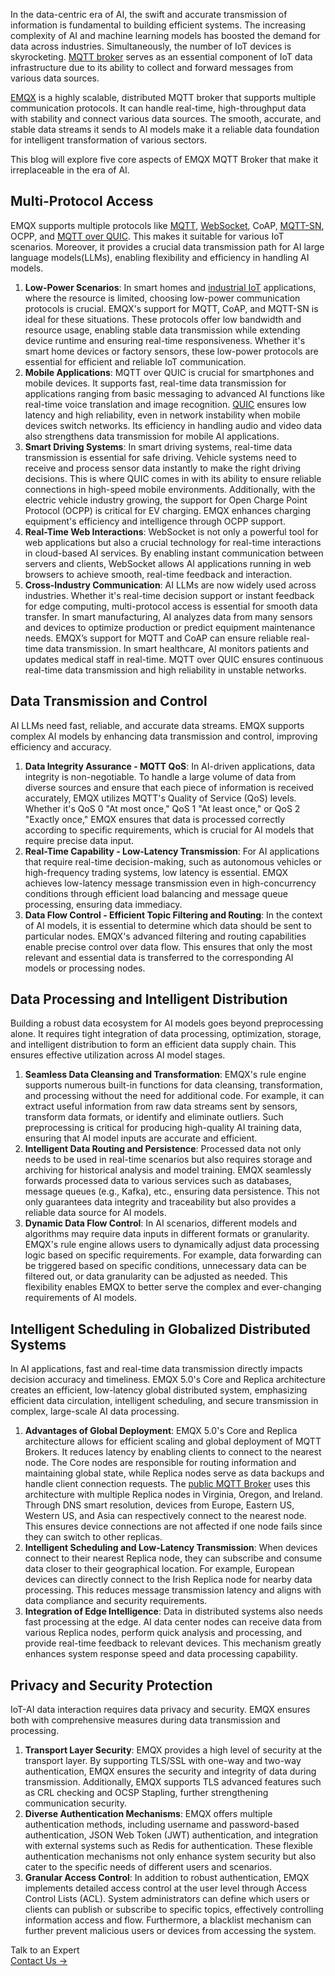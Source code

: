 In the data-centric era of AI, the swift and accurate transmission of information is fundamental to building efficient systems. The increasing complexity of AI and machine learning models has boosted the demand for data across industries. Simultaneously, the number of IoT devices is skyrocketing. [MQTT broker](https://www.emqx.com/en/blog/the-ultimate-guide-to-mqtt-broker-comparison) serves as an essential component of IoT data infrastructure due to its ability to collect and forward messages from various data sources.

[EMQX](https://www.emqx.com/en/products/emqx) is a highly scalable, distributed MQTT broker that supports multiple communication protocols. It can handle real-time, high-throughput data with stability and connect various data sources. The smooth, accurate, and stable data streams it sends to AI models make it a reliable data foundation for intelligent transformation of various sectors.

This blog will explore five core aspects of EMQX MQTT Broker that make it irreplaceable in the era of AI.

## **Multi-Protocol Access**

EMQX supports multiple protocols like [MQTT](https://www.emqx.com/en/blog/the-easiest-guide-to-getting-started-with-mqtt), [WebSocket](https://www.emqx.com/en/blog/connect-to-mqtt-broker-with-websocket), CoAP, [MQTT-SN](https://www.emqx.com/en/blog/connecting-mqtt-sn-devices-using-emqx), OCPP, and [MQTT over QUIC](https://www.emqx.com/en/blog/mqtt-over-quic). This makes it suitable for various IoT scenarios. Moreover, it provides a crucial data transmission path for AI large language models(LLMs), enabling flexibility and efficiency in handling AI models.

1. **Low-Power Scenarios**: In smart homes and [industrial IoT](https://www.emqx.com/en/blog/iiot-explained-examples-technologies-benefits-and-challenges) applications, where the resource is limited, choosing low-power communication protocols is crucial. EMQX's support for MQTT, CoAP, and MQTT-SN is ideal for these situations. These protocols offer low bandwidth and resource usage, enabling stable data transmission while extending device runtime and ensuring real-time responsiveness. Whether it's smart home devices or factory sensors, these low-power protocols are essential for efficient and reliable IoT communication.
2. **Mobile Applications**: MQTT over QUIC is crucial for smartphones and mobile devices. It supports fast, real-time data transmission for applications ranging from basic messaging to advanced AI functions like real-time voice translation and image recognition. [QUIC](https://www.emqx.com/en/blog/quic-protocol-the-features-use-cases-and-impact-for-iot-iov) ensures low latency and high reliability, even in network instability when mobile devices switch networks. Its efficiency in handling audio and video data also strengthens data transmission for mobile AI applications.
3. **Smart Driving Systems**: In smart driving systems, real-time data transmission is essential for safe driving. Vehicle systems need to receive and process sensor data instantly to make the right driving decisions. This is where QUIC comes in with its ability to ensure reliable connections in high-speed mobile environments. Additionally, with the electric vehicle industry growing, the support for Open Charge Point Protocol (OCPP) is critical for EV charging. EMQX enhances charging equipment's efficiency and intelligence through OCPP support.
4. **Real-Time Web Interactions**: WebSocket is not only a powerful tool for web applications but also a crucial technology for real-time interactions in cloud-based AI services. By enabling instant communication between servers and clients, WebSocket allows AI applications running in web browsers to achieve smooth, real-time feedback and interaction.
5. **Cross-Industry Communication**: AI LLMs are now widely used across industries. Whether it's real-time decision support or instant feedback for edge computing, multi-protocol access is essential for smooth data transfer. In smart manufacturing, AI analyzes data from many sensors and devices to optimize production or predict equipment maintenance needs. EMQX’s support for MQTT and CoAP can ensure reliable real-time data transmission. In smart healthcare, AI monitors patients and updates medical staff in real-time. MQTT over QUIC ensures continuous real-time data transmission and high reliability in unstable networks.

## **Data Transmission and Control**

AI LLMs need fast, reliable, and accurate data streams. EMQX supports complex AI models by enhancing data transmission and control, improving efficiency and accuracy.

1. **Data Integrity Assurance - MQTT QoS**: In AI-driven applications, data integrity is non-negotiable. To handle a large volume of data from diverse sources and ensure that each piece of information is received accurately, EMQX utilizes MQTT's Quality of Service (QoS) levels. Whether it's QoS 0 "At most once," QoS 1 "At least once," or QoS 2 "Exactly once," EMQX ensures that data is processed correctly according to specific requirements, which is crucial for AI models that require precise data input.
2. **Real-Time Capability - Low-Latency Transmission**: For AI applications that require real-time decision-making, such as autonomous vehicles or high-frequency trading systems, low latency is essential. EMQX achieves low-latency message transmission even in high-concurrency conditions through efficient load balancing and message queue processing, ensuring data immediacy.
3. **Data Flow Control - Efficient Topic Filtering and Routing**: In the context of AI models, it is essential to determine which data should be sent to particular nodes. EMQX's advanced filtering and routing capabilities enable precise control over data flow. This ensures that only the most relevant and essential data is transferred to the corresponding AI models or processing nodes.

## **Data Processing and Intelligent Distribution**

Building a robust data ecosystem for AI models goes beyond preprocessing alone. It requires tight integration of data processing, optimization, storage, and intelligent distribution to form an efficient data supply chain. This ensures effective utilization across AI model stages.

1. **Seamless Data Cleansing and Transformation**: EMQX's rule engine supports numerous built-in functions for data cleansing, transformation, and processing without the need for additional code. For example, it can extract useful information from raw data streams sent by sensors, transform data formats, or identify and eliminate outliers. Such preprocessing is critical for producing high-quality AI training data, ensuring that AI model inputs are accurate and efficient.
2. **Intelligent Data Routing and Persistence**: Processed data not only needs to be used in real-time scenarios but also requires storage and archiving for historical analysis and model training. EMQX seamlessly forwards processed data to various services such as databases, message queues (e.g., Kafka), etc., ensuring data persistence. This not only guarantees data integrity and traceability but also provides a reliable data source for AI models.
3. **Dynamic Data Flow Control**: In AI scenarios, different models and algorithms may require data inputs in different formats or granularity. EMQX's rule engine allows users to dynamically adjust data processing logic based on specific requirements. For example, data forwarding can be triggered based on specific conditions, unnecessary data can be filtered out, or data granularity can be adjusted as needed. This flexibility enables EMQX to better serve the complex and ever-changing requirements of AI models.

## **Intelligent Scheduling in Globalized Distributed Systems**

In AI applications, fast and real-time data transmission directly impacts decision accuracy and timeliness. EMQX 5.0's Core and Replica architecture creates an efficient, low-latency global distributed system, emphasizing efficient data circulation, intelligent scheduling, and secure transmission in complex, large-scale AI data processing.

1. **Advantages of Global Deployment**: EMQX 5.0's Core and Replica architecture allows for efficient scaling and global deployment of MQTT Brokers. It reduces latency by enabling clients to connect to the nearest node. The Core nodes are responsible for routing information and maintaining global state, while Replica nodes serve as data backups and handle client connection requests. The [public MQTT Broker](https://www.emqx.com/en/mqtt/public-mqtt5-broker) uses this architecture with multiple Replica nodes in Virginia, Oregon, and Ireland. Through DNS smart resolution, devices from Europe, Eastern US, Western US, and Asia can respectively connect to the nearest node. This ensures device connections are not affected if one node fails since they can switch to other replicas.
2. **Intelligent Scheduling and Low-Latency Transmission**: When devices connect to their nearest Replica node, they can subscribe and consume data closer to their geographical location. For example, European devices can directly connect to the Irish Replica node for nearby data processing. This reduces message transmission latency and aligns with data compliance and security requirements.
3. **Integration of Edge Intelligence**: Data in distributed systems also needs fast processing at the edge. AI data center nodes can receive data from various Replica nodes, perform quick analysis and processing, and provide real-time feedback to relevant devices. This mechanism greatly enhances system response speed and data processing capability.

## **Privacy and Security Protection**

IoT-AI data interaction requires data privacy and security. EMQX ensures both with comprehensive measures during data transmission and processing.

1. **Transport Layer Security**: EMQX provides a high level of security at the transport layer. By supporting TLS/SSL with one-way and two-way authentication, EMQX ensures the security and integrity of data during transmission. Additionally, EMQX supports TLS advanced features such as CRL checking and OCSP Stapling, further strengthening communication security.
2. **Diverse Authentication Mechanisms**: EMQX offers multiple authentication methods, including username and password-based authentication, JSON Web Token (JWT) authentication, and integration with external systems such as Redis for authentication. These flexible authentication mechanisms not only enhance system security but also cater to the specific needs of different users and scenarios.
3. **Granular Access Control**: In addition to robust authentication, EMQX implements detailed access control at the user level through Access Control Lists (ACL). System administrators can define which users or clients can publish or subscribe to specific topics, effectively controlling information access and flow. Furthermore, a blacklist mechanism can further prevent malicious users or devices from accessing the system.



<section class="promotion">
    <div>
        Talk to an Expert
    </div>
    <a href="https://www.emqx.com/en/contact?product=solutions" class="button is-gradient px-5">Contact Us →</a>
</section>

